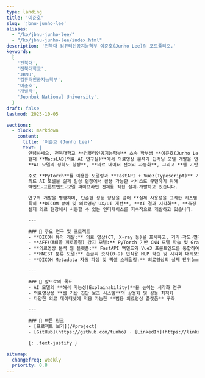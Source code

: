 ```yaml
---
type: landing
title: '이준호'
slug: 'jbnu-junho-lee'
aliases:
  - "/ko/jbnu-junho-lee/"
  - "/ko/jbnu-junho-lee/index.html"
description: '전북대 컴퓨터인공지능학부 이준호(Junho Lee)의 포트폴리오.'
keywords:
  [
    '전북대',
    '전북대학교',
    'JBNU',
    '컴퓨터인공지능학부',
    '이준호',
    '개발자',
    'Jeonbuk National University',
  ]
draft: false
lastmod: 2025-10-05

sections:
  - block: markdown
    content:
      title: '이준호 (Junho Lee)'
      text: |
        안녕하세요. 전북대학교 **컴퓨터인공지능학부** 소속 학부생 **이준호(Junho Lee)** 입니다.  
        현재 **MacsLAB(의료 AI 연구실)**에서 의료영상 분석과 딥러닝 모델 개발을 연구하고 있으며,  
        **AI 모델의 정확도 향상**, **의료 데이터 전처리 자동화**, 그리고 **웹 기반 의료영상 뷰어 개발**에 집중하고 있습니다.

        주로 **PyTorch**를 이용한 모델링과 **FastAPI + Vue3(Typescript)** 기반의 풀스택 개발을 병행하고 있으며,  
        의료 AI 모델을 실제 임상 현장에서 활용 가능한 서비스로 구현하기 위해  
        백엔드-프론트엔드-모델 파이프라인 전체를 직접 설계·개발하고 있습니다.

        연구와 개발을 병행하며, 단순한 성능 향상을 넘어 **실제 사용성을 고려한 시스템 설계**를 목표로 합니다.  
        특히 **DICOM 뷰어 및 의료영상 UX/UI 개선**, **AI 결과 시각화**, **측정 도구 인터랙션 구현** 등  
        실제 의료 현장에서 사용할 수 있는 인터페이스를 지속적으로 개발하고 있습니다.

        ---

        ### 🔬 주요 연구 및 프로젝트
        - **DICOM 뷰어 개발:** 의료 영상(CT, X-ray 등)을 표시하고, 거리·각도·면적 측정 도구 및 윈도우 레벨 기능을 구현  
        - **AFF(대퇴골 피로골절) 감지 모델:** PyTorch 기반 CNN 모델 학습 및 Grad-CAM 시각화 파이프라인 구축  
        - **의료영상 분석 웹 플랫폼:** FastAPI 백엔드와 Vue3 프론트엔드를 통합하여 클라우드 배포  
        - **MNIST 분류 모델:** 손글씨 숫자(0~9) 인식용 MLP 학습 및 시각화 대시보드 제작  
        - **DICOM Metadata 자동 파싱 및 픽셀 스케일링:** 의료영상의 실제 단위(mm/px) 기반 정밀 측정 구현  

        ---

        ### 🧭 앞으로의 목표
        - AI 모델의 **해석 가능성(Explainability)**을 높이는 시각화 연구  
        - 의료영상용 **웹 기반 진단 보조 시스템**의 상용화 및 성능 최적화  
        - 다양한 의료 데이터셋에 적용 가능한 **범용 의료영상 플랫폼** 구축

        ---

        ### 🔗 빠른 링크
        - [프로젝트 보기](/#project)  
        - [GitHub](https://github.com/tunho) · [LinkedIn](https://linkedin.com/in/준호-이-05a711310)

        {: .text-justify }

sitemap:
  changefreq: weekly
  priority: 0.8
---
```

